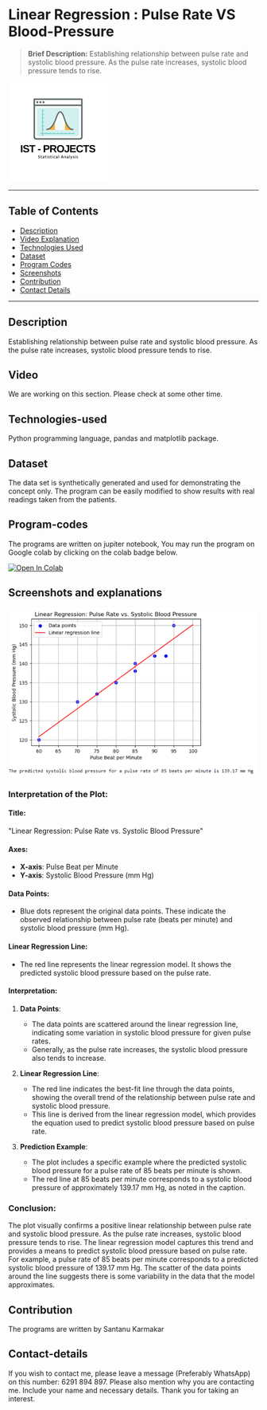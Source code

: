 #  Linear Regression : Pulse Rate VS Blood-Pressure
> **Brief Description:** Establishing relationship between pulse rate and systolic blood pressure. As the pulse rate increases, systolic blood pressure tends to rise.
> 
![Project Logo](ISTProjects.png)

---

## Table of Contents

- [Description](#description)
- [Video Explanation](#video)
- [Technologies Used](#technologies-used)
- [Dataset](#dataset)
- [Program Codes ](#program-codes)
- [Screenshots](#screenshots-and-explanations)
- [Contribution](#contributipn)
- [Contact Details](#contact-details)

---

## Description

Establishing relationship between pulse rate and systolic blood pressure. As the pulse rate increases, systolic blood pressure tends to rise.

## Video
<!--
[![Watch the video](https://img.youtube.com/vi/tbd/hqdefault.jpg)](https://www.youtube.com/watch?v=tbd) 
-->

We are working on this section. Please check at some other time.

## Technologies-used

Python programming language, pandas and matplotlib package.

## Dataset

The data set is synthetically generated and used for demonstrating the concept only. The program can be easily modified to show results with real readings taken from the patients.

## Program-codes

The programs are written on jupiter notebook, You may run the program on Google colab by clicking on the colab badge below.

[![Open In Colab](https://colab.research.google.com/assets/colab-badge.svg)](https://colab.research.google.com/github/fromsantanu/Project5-IST-Linear-Regression-Pulse-Rate-VS-Blood-Pressure/blob/main/Project5-IST-Linear-Regression-Pulse-Rate-VS-Blood-Pressure.ipynb)

## Screenshots and explanations

![Program Output](output.png)

### Interpretation of the Plot:

#### Title:
"Linear Regression: Pulse Rate vs. Systolic Blood Pressure"

#### Axes:
- **X-axis**: Pulse Beat per Minute
- **Y-axis**: Systolic Blood Pressure (mm Hg)

#### Data Points:
- Blue dots represent the original data points. These indicate the observed relationship between pulse rate (beats per minute) and systolic blood pressure (mm Hg).

#### Linear Regression Line:
- The red line represents the linear regression model. It shows the predicted systolic blood pressure based on the pulse rate.

#### Interpretation:
1. **Data Points**:
   - The data points are scattered around the linear regression line, indicating some variation in systolic blood pressure for given pulse rates.
   - Generally, as the pulse rate increases, the systolic blood pressure also tends to increase.

2. **Linear Regression Line**:
   - The red line indicates the best-fit line through the data points, showing the overall trend of the relationship between pulse rate and systolic blood pressure.
   - This line is derived from the linear regression model, which provides the equation used to predict systolic blood pressure based on pulse rate.

3. **Prediction Example**:
   - The plot includes a specific example where the predicted systolic blood pressure for a pulse rate of 85 beats per minute is shown.
   - The red line at 85 beats per minute corresponds to a systolic blood pressure of approximately 139.17 mm Hg, as noted in the caption.

### Conclusion:
The plot visually confirms a positive linear relationship between pulse rate and systolic blood pressure. As the pulse rate increases, systolic blood pressure tends to rise. The linear regression model captures this trend and provides a means to predict systolic blood pressure based on pulse rate. For example, a pulse rate of 85 beats per minute corresponds to a predicted systolic blood pressure of 139.17 mm Hg. The scatter of the data points around the line suggests there is some variability in the data that the model approximates.

## Contribution

The programs are written by Santanu Karmakar

## Contact-details

If you wish to contact me, please leave a message (Preferably WhatsApp) on this number: 6291 894 897.
Please also mention why you are contacting me. Include your name and necessary details.
Thank you for taking an interest.
